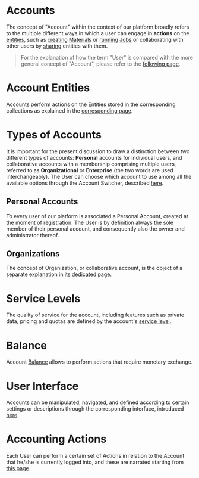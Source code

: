 # Accounts

The concept of "Account" within the context of our platform broadly refers to the multiple different ways in which a user can engage in **actions** on the [entities](/entities-general/overview.md), such as [creating](/entities-general/actions/create.md) [Materials](/materials/overview.md) or [running](/jobs/actions/run.md) [Jobs](/jobs/overview.md) or collaborating with other users by [sharing](/collaboration/sharing/actions.md) entities with them. 

> For the explanation of how the term "User" is compared with the more general concept of "Account", please refer to the [following page](users.md).

# Account Entities

Accounts perform actions on the Entities stored in the corresponding collections as explained in the [corresponding page](collections.md).

# Types of Accounts

It is important for the present discussion to draw a distinction between two different types of accounts: **Personal** accounts for individual users, and collaborative accounts with a membership comprising multiple users, referred to as **Organizational** or **Enterprise** (the two words are used interchangeably). The User can choose which account to use among all the available options through the Account Switcher, described [here](ui/switcher.md).

## Personal Accounts

To every user of our platform is associated a Personal Account, created at the moment of registration. The User is by definition always the sole member of their personal account, and consequently also the owner and administrator thereof.

## Organizations

The concept of Organization, or collaborative account, is the object of a separate explanation in [its dedicated page](/collaboration/organizations/overview.md).

# Service Levels

The quality of service for the account, including features such as private data, pricing and quotas are defined by the account's [service level](service-levels.md).

# Balance

Account [Balance](balance.md) allows to perform actions that require monetary exchange.

# User Interface

Accounts can be manipulated, navigated, and defined according to certain settings or descriptions through the corresponding interface, introduced [here](ui/overview.md).

# Accounting Actions

Each User can perform a certain set of Actions in relation to the Account that he/she is currently logged into, and these are narrated starting from [this page](accounting/overview.md).
